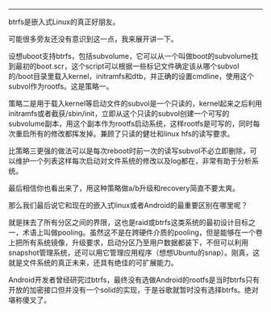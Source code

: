 

---

 btrfs是嵌入式Linux的真正好朋友。

可能很多旁友还没有意识到这一点，我来展开讲一下。

设想uboot支持btrfs，包括subvolume，它可以从一个叫做boot的subvolume找到最初的boot.scr，这个script可以根据一些标记文件确定该从哪个subvol的/boot目录里载入kernel，initramfs和dtb，并正确的设置cmdline，使用这个subvol作为rootfs。这是策略一。

策略二是用于载入kernel等启动文件的subvol是一个只读的，kernel起来之后利用initramfs或者截获/sbin/init，立即从这个只读的subvol创建一个可写的subvolume副本，用这个副本作为rootfs启动系统，这样rootfs是可写的，同时每次重启所有的修改都挥发掉。兼顾了只读的健壮和linux hfs的读写要求。

比策略三更强的做法可以是每次reboot时前一次的读写subvol不必立即删除，可以维护一个列表这样每次启动对文件系统的修改以及log都在，非常有助于分析系统。

最后相信你也看出来了，用这种策略做a/b升级和recovery简直不要太爽。

那么我们最后说它和现在的嵌入式linux或者Android的最重要区别在哪里呢？

就是抹去了所有分区之间的界限，这也是raid或btrfs这类系统的最初设计目标之一，术语上叫做pooling。虽然这不是在跨硬件介质的pooling，但是能够在一个卷上把所有系统镜像，升级要求，启动分区乃至用户数据都装下，不但可以利用snapshot管理系统，还可以用它管理应用程序（想想Ubuntu的snap）。刚真，这就是文件系统的真正未来，还具有绝佳的可扩展能力。

Android开发者曾经研究过btrfs，最终没有选做Android的rootfs是当时btrfs只有开放的加密接口但并没有一个solid的实现，于是谷歌就暂时没有选择btrfs。绝对堪称傻叉了。
 